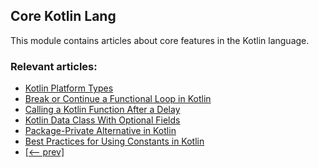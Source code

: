 ## Core Kotlin Lang

This module contains articles about core features in the Kotlin language.

### Relevant articles:
- [Kotlin Platform Types](https://www.baeldung.com/kotlin/platform-types)
- [Break or Continue a Functional Loop in Kotlin](https://www.baeldung.com/kotlin/break-continue-functional-loop)
- [Calling a Kotlin Function After a Delay](https://www.baeldung.com/kotlin/call-function-after-delay)
- [Kotlin Data Class With Optional Fields](https://www.baeldung.com/kotlin/data-class-optional-fields)
- [Package-Private Alternative in Kotlin](https://www.baeldung.com/kotlin/package-private-alternative)
- [Best Practices for Using Constants in Kotlin](https://www.baeldung.com/kotlin/constants-best-practices)
- [[<-- prev]](/core-kotlin-modules/core-kotlin-lang-2)
